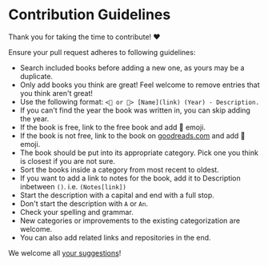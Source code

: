 # Contribution Guidelines

Thank you for taking the time to contribute! ♥️

Ensure your pull request adheres to following guidelines:

- Search included books before adding a new one, as yours may be a duplicate.
- Only add books you think are great! Feel welcome to remove entries that you think aren't great!
- Use the following format: `<📕 or 📖> [Name](link) (Year) - Description.`
- If you can't find the year the book was written in, you can skip adding the year.
- If the book is free, link to the free book and add 📖 emoji.
- If the book is not free, link to the book on [goodreads.com](https://www.goodreads.com/) and add 📕 emoji.
- The book should be put into its appropriate category. Pick one you think is closest if you are not sure.
- Sort the books inside a category from most recent to oldest.
- If you want to add a link to notes for the book, add it to Description inbetween `()`. i.e. `(Notes[link])`
- Start the description with a capital and end with a full stop.
- Don't start the description with `A` or `An`.
- Check your spelling and grammar.
- New categories or improvements to the existing categorization are welcome.
- You can also add related links and repositories in the end.

We welcome all [your suggestions](../../edit/master/README.md)!
